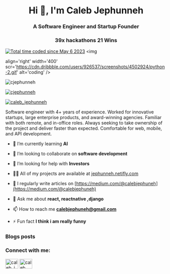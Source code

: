 
<h1 align="center">Hi 👋, I'm Caleb Jephunneh</h1>
<h3 align="center">A Software Engineer and Startup Founder</h3>
<h3 align="center">39x hackathons 21 Wins</h3>

<a href="https://wakatime.com/@d20134a0-3220-49c2-beb2-f85ccb020c60"><img src="https://wakatime.com/badge/user/d20134a0-3220-49c2-beb2-f85ccb020c60.svg" alt="Total time coded since May 6 2023" /></a>
<img 
  
  align='right' 
  width='400' 
  scr='https://cdn.dribbble.com/users/926537/screenshots/4502924/python-2.gif' 
  alt='coding'
  />
    
<p align="left"> <img src="https://komarev.com/ghpvc/?username=cjephunneh&label=Profile%20views&color=0e75b6&style=flat" alt="cjephunneh" /> </p>
<p align="left"> <a href="https://github.com/ryo-ma/github-profile-trophy"><img src="https://github-profile-trophy.vercel.app/?username=cjephuneh" alt="cjephunneh" /></a> </p>
<p align="left"> <a href="https://twitter.com/code4jeph" target="blank"><img src="https://img.shields.io/twitter/follow/code4jeph?logo=twitter&style=for-the-badge" alt="caleb_jephunneh" /></a> </p>
Software engineer with 4+ years of experience. Worked for innovative startups, large enterprise products, and award-winning agencies. Familiar with both remote, and in-office roles. Always seeking to take ownership of the project and deliver faster than expected. Comfortable for web, mobile, and API development.

- 🌱 I’m currently learning **AI**

- 👯 I’m looking to collaborate on **software development**

- 🤝 I’m looking for help with **Investors**
- 👨‍💻 All of my projects are available at [jephunneh.netifly.com](jephunneh.netifly.com)
- 📝 I regularly write articles on [https://medium.com/@calebjephuneh](https://medium.com/@calebjephuneh)
- 💬 Ask me about **react, reactnative ,django**
- 📫 How to reach me **calebjephuneh@gmail.com**
- ⚡ Fun fact **I think i am really funny**
### Blogs posts
<!-- BLOG-POST-LIST:START -->
<!-- BLOG-POST-LIST:END -->
<h3 align="left">Connect with me:</h3>
<p align="left">
<a href="https://twitter.com/code4jeph" target="blank"><img align="center" src="https://raw.githubusercontent.com/rahuldkjain/github-profile-readme-generator/master/src/images/icons/Social/twitter.svg" alt="caleb_jephunneh" height="30" width="40" /></a>
<a href="https://linkedin.com/in/caleb jephunneh" target="blank"><img align="center" src="https://raw.githubusercontent.com/rahuldkjain/github-profile-readme-generator/master/src/images/icons/Social/linked-in-alt.svg" alt="caleb jephunneh" height="30" width="40" /></a>
